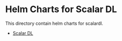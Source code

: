 # Helm Charts for Scalar DL

This directory contain helm charts for scalardl.

* [Scalar DL](./charts/scalardl/)
